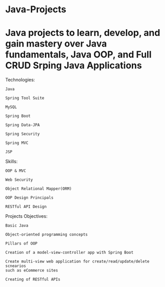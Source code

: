 # Java-Projects
# Java projects to learn, develop, and gain mastery over Java fundamentals, Java OOP, and Full CRUD Srping Java Applications

Technologies:

    Java
  
    Spring Tool Suite
  
    MySQL
  
    Spring Boot
  
    Spring Data-JPA
  
    Spring Security
  
    Spring MVC
  
    JSP

Skills:

    OOP & MVC
  
    Web Security
  
    Object Relational Mapper(ORM)
  
    OOP Design Principals
  
    RESTful API Design
  
Projects Objectives:

    Basic Java
  
    Object-oriented programming concepts
  
    Pillars of OOP
  
    Creation of a model-view-controller app with Spring Boot
  
    Create multi-view web application for create/read/update/delete scnearios
    such as eCommerce sites
  
    Creating of RESTful APIs
  
